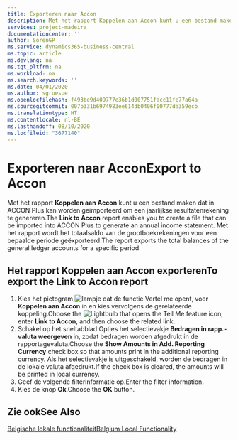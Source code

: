 ```yaml
---
title: Exporteren naar Accon
description: Met het rapport Koppelen aan Accon kunt u een bestand maken dat in ACCON Plus kan worden geïmporteerd om een jaarlijkse resultatenrekening te genereren.
services: project-madeira
documentationcenter: ''
author: SorenGP
ms.service: dynamics365-business-central
ms.topic: article
ms.devlang: na
ms.tgt_pltfrm: na
ms.workload: na
ms.search.keywords: ''
ms.date: 04/01/2020
ms.author: sgroespe
ms.openlocfilehash: f493be9d409777e36b1d007751facc11fe77a64a
ms.sourcegitcommit: 007b331b6974983ee614db0406f00777da359ecb
ms.translationtype: HT
ms.contentlocale: nl-BE
ms.lasthandoff: 08/10/2020
ms.locfileid: "3677140"
---
```

# <a name="export-to-accon"></a><span data-ttu-id="2086d-103">Exporteren naar Accon</span><span class="sxs-lookup"><span data-stu-id="2086d-103">Export to Accon</span></span>
<span data-ttu-id="2086d-104">Met het rapport **Koppelen aan Accon** kunt u een bestand maken dat in ACCON Plus kan worden geïmporteerd om een jaarlijkse resultatenrekening te genereren.</span><span class="sxs-lookup"><span data-stu-id="2086d-104">The **Link to Accon** report enables you to create a file that can be imported into ACCON Plus to generate an annual income statement.</span></span> <span data-ttu-id="2086d-105">Met het rapport wordt het totaalsaldo van de grootboekrekeningen voor een bepaalde periode geëxporteerd.</span><span class="sxs-lookup"><span data-stu-id="2086d-105">The report exports the total balances of the general ledger accounts for a specific period.</span></span>  

## <a name="to-export-the-link-to-accon-report"></a><span data-ttu-id="2086d-106">Het rapport Koppelen aan Accon exporteren</span><span class="sxs-lookup"><span data-stu-id="2086d-106">To export the Link to Accon report</span></span>  
1.  <span data-ttu-id="2086d-107">Kies het pictogram ![lampje dat de functie Vertel me opent](../../media/ui-search/search_small.png "Vertel me wat u wilt doen"), voer **Koppelen aan Accon** in en kies vervolgens de gerelateerde koppeling.</span><span class="sxs-lookup"><span data-stu-id="2086d-107">Choose the ![Lightbulb that opens the Tell Me feature](../../media/ui-search/search_small.png "Tell me what you want to do") icon, enter **Link to Accon**, and then choose the related link.</span></span>  
2.  <span data-ttu-id="2086d-108">Schakel op het sneltabblad Opties het selectievakje **Bedragen in rapp.-valuta weergeven** in, zodat bedragen worden afgedrukt in de rapportagevaluta.</span><span class="sxs-lookup"><span data-stu-id="2086d-108">Choose the **Show Amounts in Add. Reporting Currency** check box so that amounts print in the additional reporting currency.</span></span> <span data-ttu-id="2086d-109">Als het selectievakje is uitgeschakeld, worden de bedragen in de lokale valuta afgedrukt.</span><span class="sxs-lookup"><span data-stu-id="2086d-109">If the check box is cleared, the amounts will be printed in local currency.</span></span>  
3.  <span data-ttu-id="2086d-110">Geef de volgende filterinformatie op.</span><span class="sxs-lookup"><span data-stu-id="2086d-110">Enter the filter information.</span></span>  
4.  <span data-ttu-id="2086d-111">Kies de knop **Ok**.</span><span class="sxs-lookup"><span data-stu-id="2086d-111">Choose the **OK** button.</span></span>  

## <a name="see-also"></a><span data-ttu-id="2086d-112">Zie ook</span><span class="sxs-lookup"><span data-stu-id="2086d-112">See Also</span></span>  
 [<span data-ttu-id="2086d-113">Belgische lokale functionaliteit</span><span class="sxs-lookup"><span data-stu-id="2086d-113">Belgium Local Functionality</span></span>](belgium-local-functionality.md)
